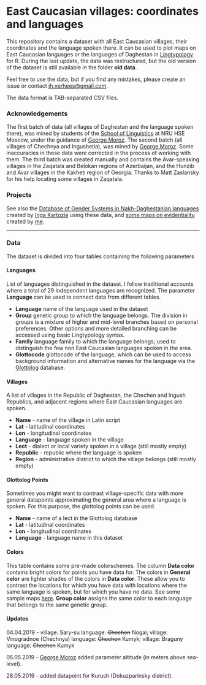 # East Caucasian villages: coordinates and languages

This repository contains a dataset with all East Caucasian villages, their coordinates and the language spoken there. It can be used to plot maps on East Caucasian languages or the languages of Daghestan in [Lingtypology](https://ropensci.github.io/lingtypology/) for R. During the last update, the data was restructured, but the old version of the dataset is still available in the folder **old data**.

Feel free to use the data, but if you find any mistakes, please create an issue or contact jh.verhees@gmail.com.

The data format is TAB-separated CSV files.


### Acknowledgements

The first batch of data (all villages of Daghestan and the language spoken there), was mined by students of the 
[School of Linguistics](https://ling.hse.ru/en/) at NRU HSE Moscow, under the guidance of [George Moroz](https://github.com/agricolamz). The second batch (all villages of Chechnya and Ingushetia),
was mined by [George Moroz](https://github.com/agricolamz). Some inaccuracies in these data were corrected in the process of working with them. The third batch was created manually and contains the Avar-speaking villages in the Zaqatala and Belokan regions of Azerbaijan, and the Hunzib and Avar villages in the Kakheti region of Georgia. Thanks to Matt Zaslansky for his help locating some villages in Zaqatala.

### Projects

See also the [Database of Gender Systems in Nakh-Daghestanian languages](https://kartozia.github.io/Gender-Systems-Database/) created by [Inga Kartozia](https://github.com/kartozia) using these data, and [some maps on evidentiality](https://sverhees.github.io/maps/maps_v42.html) created by [me](https://github.com/sverhees).

---

### Data

The dataset is divided into four tables containing the following parameters


#### Languages

List of languages distinguished in the dataset. I follow traditional accounts where a total of 29 independent languages are recognized. The parameter **Language** can be used to connect data from different tables.

* **Language** name of the language used in the dataset
* **Group** genetic group to which the language belongs. The division in groups is a mixture of higher and mid-level branches based on personal preferences. Other options and more detailed branching can be accessed using basic Lingtypology syntax.
* **Family** language family to which the language belongs; used to distinguish the few non East Caucasian languages spoken in the area.
* **Glottocode** glottocode of the language, which can be used to access background information and alternative names for the language via the [Glottolog](https://glottolog.org/) database.


#### Villages

A list of villages in the Republic of Daghestan, the Chechen and Ingush Republics, and adjacent regions where East Caucasian languages are spoken.

* **Name** - name of the village in Latin script
* **Lat** - latitudinal coordinates
* **Lon** - longitudinal coordinates
* **Language** - language spoken in the village
* **Lect** - dialect or local variety spoken in a village (still mostly empty)
* **Republic** - republic where the language is spoken
* **Region** - administrative district to which the village belongs (still mostly empty)


#### Glottolog Points

Sometimes you might want to contrast village-specific data with more general datapoints approximating the general area where a language is spoken. For this purpose, the glottolog points can be used.

* **Name** - name of a lect in the Glottolog database
* **Lat** - latitudinal coordinates
* **Lon** - longitudinal coordinates	
* **Language** - language name in this dataset


#### Colors

This table contains some pre-made colorschemes. The column **Data color** contains bright colors for points you have data for. The colors in **General color** are lighter shades of the colors in **Data color**. These allow you to contrast the locations for which you have data with locations where the same language is spoken, but for which you have no data. See some sample maps [here](https://sverhees.github.io/master_villages/sample_maps.html). **Group color** assigns the same color to each language that belongs to the same genetic group.


#### Updates

04.04.2019 - village: Sary-su language: ~~Chechen~~ Nogai;
            village: Vinogradnoe (Chechnya) language: ~~Chechen~~ Kumyk;
            village: Braguny language: ~~Chechen~~ Kumyk

05.05.2019 - [George Moroz](https://github.com/agricolamz) added parameter altitude (in meters above sea-level).

28.05.2019 - added datapoint for Kurush (Dokuzparinsky district).